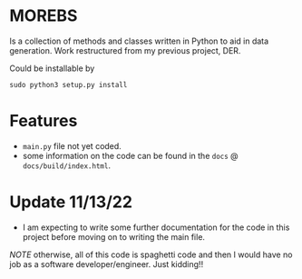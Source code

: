 MOREBS
=======
Is a collection of methods and classes written in Python to aid in data generation. Work restructured from my previous project, DER.

Could be installable by
```
sudo python3 setup.py install
```

Features
=========
- `main.py` file not yet coded.
- some information on the code can be found in the `docs` @ `docs/build/index.html`.

Update 11/13/22
===============
- I am expecting to write some further documentation for the code in this project before moving on to writing the main file.

*NOTE* otherwise, all of this code is spaghetti code and then I would have no job as a software developer/engineer. Just kidding!!
